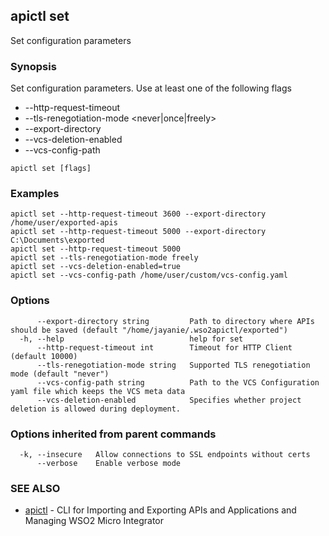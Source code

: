 ## apictl set

Set configuration parameters

### Synopsis

Set configuration parameters. Use at least one of the following flags
* --http-request-timeout <time-in-milli-seconds>
* --tls-renegotiation-mode <never|once|freely>
* --export-directory <path-to-directory-where-apis-should-be-saved>
* --vcs-deletion-enabled <enable-or-disable-project-deletion-via-vcs>
* --vcs-config-path <path-to-custom-vcs-config-file>

```
apictl set [flags]
```

### Examples

```
apictl set --http-request-timeout 3600 --export-directory /home/user/exported-apis
apictl set --http-request-timeout 5000 --export-directory C:\Documents\exported
apictl set --http-request-timeout 5000
apictl set --tls-renegotiation-mode freely
apictl set --vcs-deletion-enabled=true
apictl set --vcs-config-path /home/user/custom/vcs-config.yaml
```

### Options

```
      --export-directory string         Path to directory where APIs should be saved (default "/home/jayanie/.wso2apictl/exported")
  -h, --help                            help for set
      --http-request-timeout int        Timeout for HTTP Client (default 10000)
      --tls-renegotiation-mode string   Supported TLS renegotiation mode (default "never")
      --vcs-config-path string          Path to the VCS Configuration yaml file which keeps the VCS meta data
      --vcs-deletion-enabled            Specifies whether project deletion is allowed during deployment.
```

### Options inherited from parent commands

```
  -k, --insecure   Allow connections to SSL endpoints without certs
      --verbose    Enable verbose mode
```

### SEE ALSO

* [apictl](apictl.md)	 - CLI for Importing and Exporting APIs and Applications and Managing WSO2 Micro Integrator

